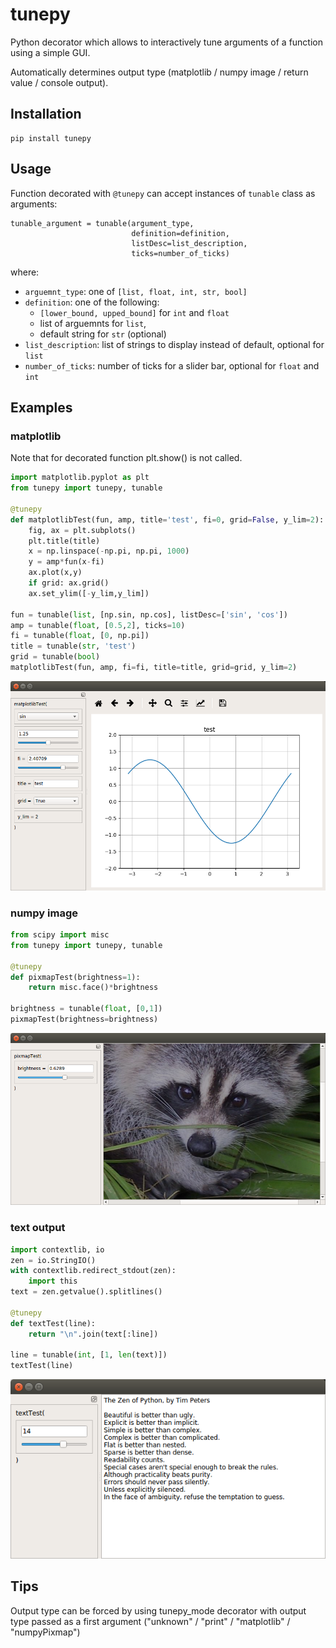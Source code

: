 # tunepy
Python decorator which allows to interactively tune arguments of a function using a simple GUI.

Automatically determines output type (matplotlib / numpy image / return value / console output).

## Installation

```
pip install tunepy
```

## Usage

Function decorated with ```@tunepy``` can accept instances of ```tunable``` class as arguments:

```
tunable_argument = tunable(argument_type,
                           definition=definition,
                           listDesc=list_description,
                           ticks=number_of_ticks)
```

where:

- ```arguemnt_type```: one of ```[list, float, int, str, bool]```
- ```definition```: one of the following:
  - ```[lower_bound, upped_bound]``` for ```int``` and ```float```
  - list of arguemnts for ```list```,
  - default string for ```str``` (optional)
- ```list_description```: list of strings to display instead of default, optional for ```list```
- ```number_of_ticks```: number of ticks for a slider bar, optional for ```float``` and ```int```

## Examples
### matplotlib

Note that for decorated function plt.show() is not called.

```python
import matplotlib.pyplot as plt
from tunepy import tunepy, tunable

@tunepy
def matplotlibTest(fun, amp, title='test', fi=0, grid=False, y_lim=2):
    fig, ax = plt.subplots()
    plt.title(title)
    x = np.linspace(-np.pi, np.pi, 1000)
    y = amp*fun(x-fi)
    ax.plot(x,y)
    if grid: ax.grid()
    ax.set_ylim([-y_lim,y_lim])

fun = tunable(list, [np.sin, np.cos], listDesc=['sin', 'cos'])
amp = tunable(float, [0.5,2], ticks=10)
fi = tunable(float, [0, np.pi])
title = tunable(str, 'test')
grid = tunable(bool)
matplotlibTest(fun, amp, fi=fi, title=title, grid=grid, y_lim=2)
```

![example](screenshot.png)

### numpy image

```python
from scipy import misc
from tunepy import tunepy, tunable

@tunepy
def pixmapTest(brightness=1):
    return misc.face()*brightness

brightness = tunable(float, [0,1])
pixmapTest(brightness=brightness)
```

![example2](screenshot2.png)

### text output

```python
import contextlib, io
zen = io.StringIO()
with contextlib.redirect_stdout(zen):
    import this
text = zen.getvalue().splitlines()

@tunepy
def textTest(line):
    return "\n".join(text[:line])

line = tunable(int, [1, len(text)])
textTest(line)
```

![example3](screenshot3.png)

## Tips

Output type can be forced by using tunepy\_mode decorator with output type passed as a first argument ("unknown" / "print" / "matplotlib" / "numpyPixmap")

